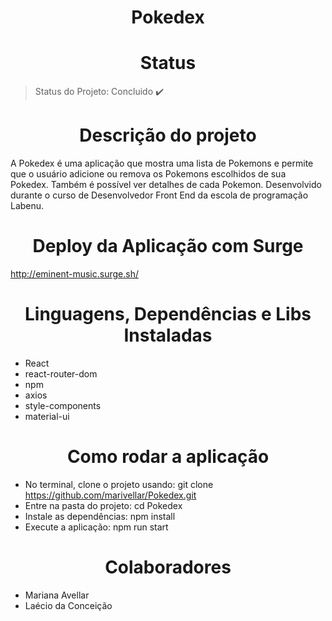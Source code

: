 <h1 align="center"> Pokedex </h1>

<h1 align="center"> Status </h1>

> Status do Projeto: Concluido :heavy_check_mark:

<h1 align="center"> Descrição do projeto </h1>

A Pokedex é uma aplicação que mostra uma lista de Pokemons e permite que o usuário adicione ou remova os Pokemons escolhidos de sua Pokedex. Também é possível ver detalhes de cada Pokemon. Desenvolvido durante o curso de Desenvolvedor Front End da escola de programação Labenu.

<h1 align="center"> Deploy da Aplicação com Surge </h1>

http://eminent-music.surge.sh/

<h1 align="center"> Linguagens, Dependências e Libs Instaladas </h1>

- React
- react-router-dom
- npm
- axios
- style-components
- material-ui

<h1 align="center"> Como rodar a aplicação </h1>

- No terminal, clone o projeto usando: git clone https://github.com/marivellar/Pokedex.git
- Entre na pasta do projeto: cd Pokedex
- Instale as dependências: npm install
- Execute a aplicação: npm run start

<h1 align="center"> Colaboradores </h1>

- Mariana Avellar
- Laécio da Conceição
